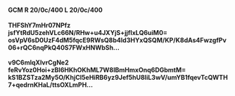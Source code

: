 #### GCM R 20/0c/400 L 20/0c/400
**THFShY7mHr07NPfz**<br/>**jsfYtRdU5zehVLc66N/RHw+u4JXYjS+jjfIxLQ6uiM0=**<br/>**osVpV6sD0UzF4dM5fqcE9RWsQ8b4ld3HYxQSQM/KP/K8dAs4FwzgfPv06+rQC6nqPkQ40S7FWxHNWbSh...**<br/><br/>
**v9C6mlqXlvrCgNe2**<br/>**feRvYoz0Hoi+zBI6HKhOKhML7W8IBmHmxOnq6DGbmtM=**<br/>**kS1BZSTza2My5O/KhjCl5eHiRB6yz9Jef5hU8liL3wV/umYB1fqevTcQWTH7+qedrnKHaL/ttsOXLmPH...**